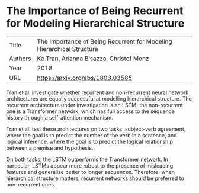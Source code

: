 # The Importance of Being Recurrent for Modeling Hierarchical Structure

|||
| --- | --- |
| Title | The Importance of Being Recurrent for Modeling Hierarchical Structure |
| Authors | Ke Tran, Arianna Bisazza, Christof Monz |
| Year | 2018 |
| URL | https://arxiv.org/abs/1803.03585 |

Tran et al. investigate whether recurrent and non-recurrent neural network architectures
are equally successful at modelling hierarchical structure. The recurrent architecture 
under investigation is an LSTM; the non-recurrent one is a Transformer network, which has 
full access to the sequence history through a self-attention mechanism. 

Tran et al. test these
architectures on two tasks: subject-verb agreement, where the goal is to predict the number
of the verb in a sentence, and logical inference, where the 
goal is to predict the logical relationship between a premise and hypothesis. 

On both tasks, the LSTM outperforms the Transformer network. In particular, LSTMs appear
more robust to the presence of misleading features and generalize better to longer sequences.
Therefore, when hierarchical structure matters, recurrent networks should be preferred to
non-recurrent ones.